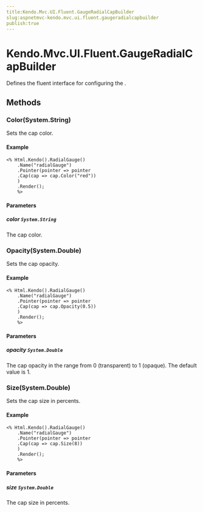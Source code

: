 ```yaml
---
title:Kendo.Mvc.UI.Fluent.GaugeRadialCapBuilder
slug:aspnetmvc-kendo.mvc.ui.fluent.gaugeradialcapbuilder
publish:true
---
```


# Kendo.Mvc.UI.Fluent.GaugeRadialCapBuilder

Defines the fluent interface for configuring the .

## Methods

### Color(System.String)
Sets the cap color.

#### Example
    <% Html.Kendo().RadialGauge()
        .Name("radialGauge")
        .Pointer(pointer => pointer
        .Cap(cap => cap.Color("red"))
        )
        .Render();
        %>

#### Parameters

##### color `System.String`
The cap color.

### Opacity(System.Double)
Sets the cap opacity.

#### Example
    <% Html.Kendo().RadialGauge()
        .Name("radialGauge")
        .Pointer(pointer => pointer
        .Cap(cap => cap.Opacity(0.5))
        )
        .Render();
        %>

#### Parameters

##### opacity `System.Double`
The cap opacity in the range from 0 (transparent) to 1 (opaque).
            The default value is 1.

### Size(System.Double)
Sets the cap size in percents.

#### Example
    <% Html.Kendo().RadialGauge()
        .Name("radialGauge")
        .Pointer(pointer => pointer
        .Cap(cap => cap.Size(8))
        )
        .Render();
        %>

#### Parameters

##### size `System.Double`
The cap size in percents.